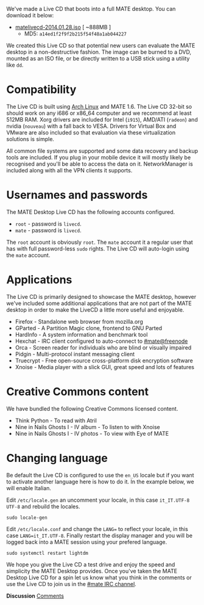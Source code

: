 <!-- 
.. link: 
.. description: 
.. tags: Arch Linux,News,draft
.. date: 2014/01/28 18:19:40
.. title: MATE desktop Live CD
.. slug: 2014-01-28-mate-desktop-live-cd
.. author: Martin Wimpress
-->

We've made a Live CD that boots into a full MATE desktop. You can download it
below:

  * [matelivecd-2014.01.28.iso](http://repo.mate-desktop.org/livecd/matelivecd-2014.01.28.iso) [ ~888MB ]
    * MD5: `a14ed1f2f9f2b215f54f48a1ab044227`

We created this Live CD so that potential new users can evaluate the MATE desktop
in a non-destructive fashion. The image can be burned to a DVD, mounted as an ISO
file, or be directly written to a USB stick using a utility like `dd`.

Compatibility
=============

The Live CD is built using [Arch Linux](http://www.archlinux.org) and MATE 1.6.
The Live CD 32-bit so should work on any i686 or x86_64 computer and we recommend
at least 512MB RAM. Xorg drivers are included for Intel (`i915`), AMD/ATI
(`radeon`) and nvidia (`nouveau`) with a fall back to VESA. Drivers for Virtual
Box and VMware are also included so that evaluation via these virtualization
solutions is simple.

All common file systems are supported and some data recovery and backup tools
are included. If you plug in your mobile device it will mostly likely be
recognised and you'll be able to access the data on it. NetworkManager is
included along with all the VPN clients it supports.

Usernames and passwords
=======================

The MATE Desktop Live CD has the following accounts configured.

  * `root` - password is `livecd`.
  * `mate` - password is `livecd`.

The `root` account is obviously `root`. The `mate` account it a regular user
that has with full password-less `sudo` rights. The Live CD will auto-login
using the `mate` account.

Applications
============

The Live CD is primarily designed to showcase the MATE desktop, however we've
included some additional applications that are not part of the MATE desktop
in order to make the LiveCD a little more useful and enjoyable.

  * Firefox   - Standalone web browser from mozilla.org
  * GParted   - A Partition Magic clone, frontend to GNU Parted
  * HardInfo  - A system information and benchmark tool
  * Hexchat   - IRC client configured to auto-connect to [#mate@freenode](https://webchat.freenode.net/?channels=#mate)
  * Orca      - Screen reader for individuals who are blind or visually impaired
  * Pidgin    - Multi-protocol instant messaging client
  * Truecrypt - Free open-source cross-platform disk encryption software
  * Xnoise    - Media player with a slick GUI, great speed and lots of features

Creative Commons content
========================

We have bundled the following Creative Commons licensed content.

  * Think Python                        - To read with Atril
  * Nine in Nails Ghosts I - IV album   - To listen to with Xnoise
  * Nine in Nails Ghosts I - IV photos  - To view with Eye of MATE

Changing language
=================

Be default the Live CD is configured to use the `en_US` locale but if you
want to activate another language here is how to do it. In the example below,
we will enable Italian.

Edit `/etc/locale.gen` an uncomment your locale, in this case `it_IT.UTF-8 UTF-8`
and rebuild the locales.

    sudo locale-gen

Edit `/etc/locale.conf` and change the `LANG=` to reflect your locale, in
this case `LANG=it_IT.UTF-8`. Finally restart the display manager and you
will be logged back into a MATE session using your prefered language.

    sudo systemctl restart lightdm

We hope you give the Live CD a test drive and enjoy the speed and simplicity
the MATE Desktop provides. Once you've taken the MATE Desktop Live CD for a
spin let us know what you think in the comments or use the Live CD to join us
in the [#mate IRC channel](https://webchat.freenode.net/?channels=#mate).

<div class="alert alert-success">
<strong>Discussion</strong> <a href="http://forums.mate-desktop.org/viewtopic.php?f=20&t=0000" class="alert-link">Comments</a>
</div>
